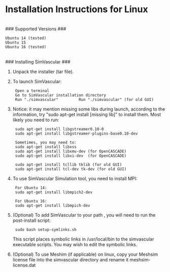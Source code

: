 # Installation Instructions for Linux #

<br>
### Supported Versions ###
	
	Ubuntu 14 (tested)
	Ubuntu 15
	Ubuntu 16 (tested)

<br>
### Installing SimVascular ###

1. Unpack the installer (tar file).

2. To launch SimVascular:

		Open a terminal
		Go to SimVascular installation directory
		Run "./simvascular" 		Run "./simvascular" (for old GUI)

3. Notice: it may mention missing some libs during launch, according to the information, try "sudo apt-get install [missing lib]" to install them. Most likely you need to run:

		sudo apt-get install libgstreamer0.10-0
		sudo apt-get install libgstreamer-plugins-base0.10-dev

		Sometimes, you may need to:
		sudo apt-get install libxss
		sudo apt-get install libxmu-dev (for OpenCASCADE)
		sudo apt-get install libxi-dev  (for OpenCASCADE)

		sudo apt-get install tcllib tklib (for old GUI)
		sudo apt-get install tcl-dev tk-dev (for old GUI)

4. To use SimVascular Simulation tool, you need to install MPI:

		For Ubuntu 14:		
		sudo apt-get install libmpich2-dev

		For Ubuntu 16:
		sudo apt-get install libmpich-dev

5. (Optional) To add SimVascular to your path , you will need to run the post-install script:

		sudo bash setup-symlinks.sh

	This script places symbolic links in /usr/local/bin to the simvascular executable scripts.
	You may wish to edit the symbolic links.

6. (Optional) To use Meshim (if applicable) on linux,  copy your Meshsim license file into the simvascular directory and rename it meshsim-license.dat

<br>
<br>
<br>
